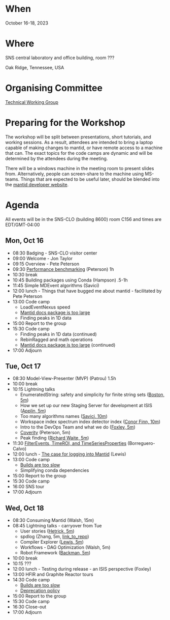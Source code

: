 When
====
October 16-18, 2023

Where
====
SNS central laboratory and office building, room ???

Oak Ridge, Tennessee, USA

Organising Committee
====================
[Technical Working Group](https://github.com/mantidproject/governance/tree/main/technical-working-group)

Preparing for the Workshop
==========================
The workshop will be split between presentations, short tutorials, and working sessions.
As a result, attendees are intended to bring a laptop capable of making changes to mantid, or have remote access to a machine that can.
The exact topics for the code camps are dynamic and will be determined by the attendees during the meeting.

There will be a windows machine in the meeting room to present slides from.
Alternatively, people can screen-share to the machine using MS-teams.
Things that are expected to be useful later, should be blended into the [mantid developer website](https://developer.mantidproject.org/).

Agenda
======
All events will be in the SNS-CLO (building 8600) room C156 and times are EDT/GMT-04:00

Mon, Oct 16
-----------
* 08:30 Badging - SNS-CLO visitor center
* 09:00 Welcome - Jon Taylor
* 09:15 Overview - Pete Peterson
* 09:30 [Performance benchmarking](https://github.com/mantidproject/workshops/blob/main/developer/2023-10/presentations/Peterson_profiling.pptx) (Peterson) 1h
* 10:30 break
* 10:45 Building packages using Conda (Hampson) .5-1h
* 11:45 Simple MDEvent algorithms (Savici)
* 12:00 lunch - Things that have bugged me about mantid - facilitated by Pete Peterson
* 13:00 Code camp
  * LoadEventNexus speed
  * [Mantid docs package is too large](https://github.com/mantidproject/workshops/blob/main/developer/2023-10/codecamp/docs_too_big_notes.md)
  * Finding peaks in 1D data
* 15:00 Report to the group
* 15:30 Code camp
  * Finding peaks in 1D data (continued)
  * RebinRagged and math operations
  * [Mantid docs package is too large](https://github.com/mantidproject/workshops/blob/main/developer/2023-10/codecamp/docs_too_big_notes.md) (continued)
* 17:00 Adjourn

Tue, Oct 17
-----------
* 08:30 Model-View-Presenter (MVP) (Patrou) 1.5h
* 10:00 break
* 10:15 Lightning talks
  * EnumeratedString: safety and simplicity for finite string sets ([Boston, 5m](https://github.com/mantidproject/workshops/blob/main/developer/2023-10/presentations/BostonMantid2023.pdf))
  * How we set up our new Staging Server for development at ISIS ([Applin, 5m](https://github.com/mantidproject/workshops/blob/main/developer/2023-10/presentations/staging-servers-lightning-talk.pptx))
  * Too many algorithms names ([Savici, 10m](https://github.com/mantidproject/workshops/blob/main/developer/2023-10/presentations/Savici-AlgNames-Mantid.md))
  * Workspace index spectrum index detector index ([Conor Finn, 10m](https://github.com/mantidproject/workshops/blob/main/developer/2023-10/presentations/Mantid-Indexes-CF.pptx))
  * Intro to the DevOps Team and what we do ([Foxley, 5m](https://github.com/mantidproject/workshops/blob/main/developer/2023-10/presentations/Foxley_DevOps_intro.pptx))
  * [Coverity](https://github.com/mantidproject/workshops/blob/main/developer/2023-10/presentations/Peterson_static_analysis.md) (Peterson, 5m)
  * Peak finding ([Richard Waite, 5m](https://github.com/mantidproject/workshops/blob/main/developer/2023-10/presentations/MantidPeakFinding_RWaite.pptx))
* 11:30 [FilterEvents, TimeROI, and TimeSeriesProperties](https://github.com/mantidproject/workshops/blob/main/developer/2023-10/presentations/Borreguero_timeslicing.pdf) (Borreguero-Calvo)
* 12:00 lunch - [The case for logging into Mantid](https://github.com/mantidproject/workshops/blob/main/developer/2023-10/presentations/Lewis_The%20Case%20for%20Logging%20Into%20Mantid%20-%20template.pptx) (Lewis)
* 13:00 Code camp
  * [Builds are too slow](https://github.com/mantidproject/workshops/blob/main/developer/2023-10/codecamp/build_too_slow.md)
  * Simplifying conda dependencies
* 15:00 Report to the group
* 15:30 Code camp
* 16:00 SNS tour
* 17:00 Adjourn

Wed, Oct 18
-----------
* 08:30 Consuming Mantid (Walsh, 15m)
* 08:45 Lightning talks - carryover from Tue
  * User stories ([Hetrick, 5m](https://github.com/mantidproject/workshops/blob/main/developer/2023-10/presentations/UserStoryIntro.pptx))
  * spdlog (Zhang, 5m, [link_to_repo](https://github.com/KedoKudo/spdlog_tutorial/blob/main/spdlog_tutorial.ipynb))
  * Compiler Explorer ([Lewis, 5m](https://github.com/mantidproject/workshops/blob/main/developer/2023-10/presentations/Lewis_CompilerExplorer.pptm))
  * Workflows - DAG Optimization (Walsh, 5m)
  * Robot Framework ([Backman, 5m](https://github.com/mantidproject/workshops/blob/main/developer/2023-10/presentations/Backman_robot_framework.pptx))
* 10:00 break
* 10:15 ???
* 12:00 lunch - Testing during release - an ISIS perspective (Foxley)
* 13:00 HFIR and Graphite Reactor tours
* 14:30 Code camp
  * [Builds are too slow](https://github.com/mantidproject/workshops/blob/main/developer/2023-10/codecamp/build_too_slow.md)
  * [Deprecation policy](https://github.com/mantidproject/workshops/blob/main/developer/2023-10/codecamp/deprecation_policy.md)
* 15:00 Report to the group
* 15:30 Code camp
* 16:30 Close-out
* 17:00 Adjourn
